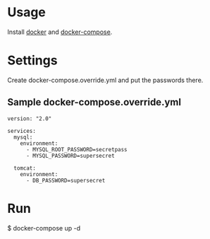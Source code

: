 # Usage

Install [docker](https://docker.com) and [docker-compose](https://docs.docker.com/compose/install/). 

# Settings

Create docker-compose.override.yml and put the passwords there.

## Sample docker-compose.override.yml

    version: "2.0"

    services:
      mysql:
        environment:
          - MYSQL_ROOT_PASSWORD=secretpass
          - MYSQL_PASSWORD=supersecret

      tomcat:
        environment:
          - DB_PASSWORD=supersecret

# Run

  $ docker-compose up -d

